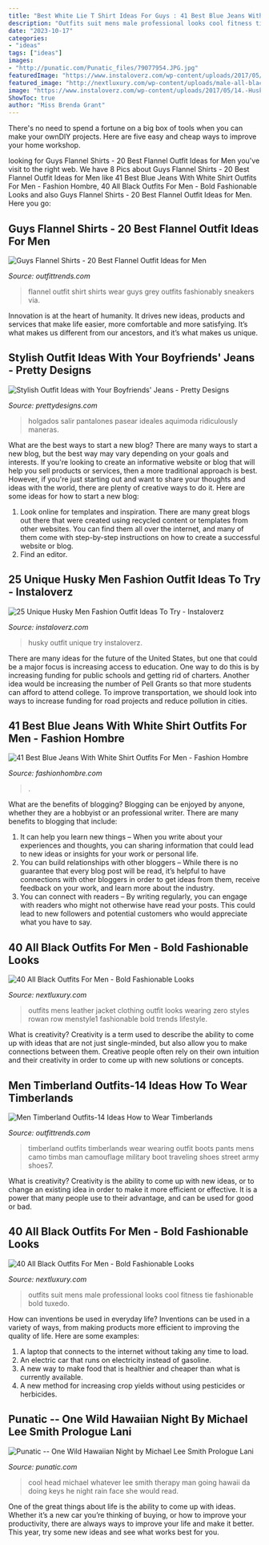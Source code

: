 ```yaml
---
title: "Best White Lie T Shirt Ideas For Guys : 41 Best Blue Jeans With White Shirt Outfits For Men"
description: "Outfits suit mens male professional looks cool fitness tie fashionable bold tuxedo"
date: "2023-10-17"
categories:
- "ideas"
tags: ["ideas"]
images:
- "http://punatic.com/Punatic_files/79077954.JPG.jpg"
featuredImage: "https://www.instaloverz.com/wp-content/uploads/2017/05/14.-Husky-Men-Outfit.jpg"
featured_image: "http://nextluxury.com/wp-content/uploads/male-all-black-outfits-professional-suit-and-style-ideas-for-businessmen.jpg"
image: "https://www.instaloverz.com/wp-content/uploads/2017/05/14.-Husky-Men-Outfit.jpg"
ShowToc: true
author: "Miss Brenda Grant"
---
```



There's no need to spend a fortune on a big box of tools when you can make your ownDIY projects. Here are five easy and cheap ways to improve your home workshop.

	

		
looking for Guys Flannel Shirts - 20 Best Flannel Outfit Ideas for Men you've visit to the right web. We have 8 Pics about Guys Flannel Shirts - 20 Best Flannel Outfit Ideas for Men like 41 Best Blue Jeans With White Shirt Outfits For Men - Fashion Hombre, 40 All Black Outfits For Men - Bold Fashionable Looks and also Guys Flannel Shirts - 20 Best Flannel Outfit Ideas for Men. Here you go:
		
    
## Guys Flannel Shirts - 20 Best Flannel Outfit Ideas For Men

<img loading=lazy src="http://www.outfittrends.com/wp-content/uploads/2017/04/how-to-wear-a-grey-flannel-shirt-500x256.jpg" onerror="this.onerror=null;this.src='https://tse4.mm.bing.net/th?id=OIP.iSw1ZzLUQ1hLP8Bl36yoqgHaDy&amp;pid=15.1';" alt="Guys Flannel Shirts - 20 Best Flannel Outfit Ideas for Men">

_Source: outfittrends.com_

>flannel outfit shirt shirts wear guys grey outfits fashionably sneakers via. 

	

Innovation is at the heart of humanity. It drives new ideas, products and services that make life easier, more comfortable and more satisfying. It’s what makes us different from our ancestors, and it’s what makes us unique.

    
## Stylish Outfit Ideas With Your Boyfriends&#039; Jeans - Pretty Designs

<img loading=lazy src="http://www.prettydesigns.com/wp-content/uploads/2014/08/Pretty-Outfit-Idea-with-Jeans-and-Tank-Top.jpg" onerror="this.onerror=null;this.src='https://tse3.mm.bing.net/th?id=OIP.uf2fQ_tWykW_oP1EPvQRbQHaLG&amp;pid=15.1';" alt="Stylish Outfit Ideas with Your Boyfriends&#039; Jeans - Pretty Designs">

_Source: prettydesigns.com_

>holgados salir pantalones pasear ideales aquimoda ridiculously maneras. 

	

What are the best ways to start a new blog?
There are many ways to start a new blog, but the best way may vary depending on your goals and interests. If you're looking to create an informative website or blog that will help you sell products or services, then a more traditional approach is best. However, if you're just starting out and want to share your thoughts and ideas with the world, there are plenty of creative ways to do it. Here are some ideas for how to start a new blog: 
1. Look online for templates and inspiration. There are many great blogs out there that were created using recycled content or templates from other websites. You can find them all over the internet, and many of them come with step-by-step instructions on how to create a successful website or blog. 
2. Find an editor.

    
## 25 Unique Husky Men Fashion Outfit Ideas To Try - Instaloverz

<img loading=lazy src="https://www.instaloverz.com/wp-content/uploads/2017/05/14.-Husky-Men-Outfit.jpg" onerror="this.onerror=null;this.src='https://tse3.mm.bing.net/th?id=OIP.FQEde7kMrkxluvL_1IS-KwHaLG&amp;pid=15.1';" alt="25 Unique Husky Men Fashion Outfit Ideas To Try - Instaloverz">

_Source: instaloverz.com_

>husky outfit unique try instaloverz. 

	

There are many ideas for the future of the United States, but one that could be a major focus is increasing access to education. One way to do this is by increasing funding for public schools and getting rid of charters. Another idea would be increasing the number of Pell Grants so that more students can afford to attend college. To improve transportation, we should look into ways to increase funding for road projects and reduce pollution in cities.

    
## 41 Best Blue Jeans With White Shirt Outfits For Men - Fashion Hombre

<img loading=lazy src="https://www.fashionhombre.com/wp-content/uploads/2019/05/Best-Blue-Jeans-With-White-Shirt-Outfits-For-Men.jpg" onerror="this.onerror=null;this.src='https://tse3.mm.bing.net/th?id=OIP.2m7p_mSzCsirdCks_4sPqQHaLH&amp;pid=15.1';" alt="41 Best Blue Jeans With White Shirt Outfits For Men - Fashion Hombre">

_Source: fashionhombre.com_

>. 

	

What are the benefits of blogging?
Blogging can be enjoyed by anyone, whether they are a hobbyist or an professional writer. There are many benefits to blogging that include: 
1. It can help you learn new things – When you write about your experiences and thoughts, you can sharing information that could lead to new ideas or insights for your work or personal life. 
2. You can build relationships with other bloggers – While there is no guarantee that every blog post will be read, it’s helpful to have connections with other bloggers in order to get ideas from them, receive feedback on your work, and learn more about the industry. 
3. You can connect with readers – By writing regularly, you can engage with readers who might not otherwise have read your posts. This could lead to new followers and potential customers who would appreciate what you have to say. 

    
## 40 All Black Outfits For Men - Bold Fashionable Looks

<img loading=lazy src="http://nextluxury.com/wp-content/uploads/leather-jacket-all-black-outfits-mens-fashion-ideas.jpg" onerror="this.onerror=null;this.src='https://tse4.mm.bing.net/th?id=OIP.VyzKQWp5tAD1UO-PKidd8gHaHa&amp;pid=15.1';" alt="40 All Black Outfits For Men - Bold Fashionable Looks">

_Source: nextluxury.com_

>outfits mens leather jacket clothing outfit looks wearing zero styles rowan row menstyle1 fashionable bold trends lifestyle. 

	

What is creativity?
Creativity is a term used to describe the ability to come up with ideas that are not just single-minded, but also allow you to make connections between them. Creative people often rely on their own intuition and their creativity in order to come up with new solutions or concepts.

    
## Men Timberland Outfits-14 Ideas How To Wear Timberlands

<img loading=lazy src="http://www.outfittrends.com/wp-content/uploads/2015/07/male-outfits-with-timberland-shoes7.jpg" onerror="this.onerror=null;this.src='https://tse2.mm.bing.net/th?id=OIP.8YADNeU6dJHAsawSAmHDvQHaLH&amp;pid=15.1';" alt="Men Timberland Outfits-14 Ideas How to Wear Timberlands">

_Source: outfittrends.com_

>timberland outfits timberlands wear wearing outfit boots pants mens camo timbs man camouflage military boot traveling shoes street army shoes7. 

	

What is creativity?
Creativity is the ability to come up with new ideas, or to change an existing idea in order to make it more efficient or effective. It is a power that many people use to their advantage, and can be used for good or bad.

    
## 40 All Black Outfits For Men - Bold Fashionable Looks

<img loading=lazy src="http://nextluxury.com/wp-content/uploads/male-all-black-outfits-professional-suit-and-style-ideas-for-businessmen.jpg" onerror="this.onerror=null;this.src='https://tse2.mm.bing.net/th?id=OIP.Pw7-Dz-Qf06UQdNg-iVYQQAAAA&amp;pid=15.1';" alt="40 All Black Outfits For Men - Bold Fashionable Looks">

_Source: nextluxury.com_

>outfits suit mens male professional looks cool fitness tie fashionable bold tuxedo. 

	

How can inventions be used in everyday life?
Inventions can be used in a variety of ways, from making products more efficient to improving the quality of life. Here are some examples: 
1. A laptop that connects to the internet without taking any time to load. 
2. An electric car that runs on electricity instead of gasoline. 
3. A new way to make food that is healthier and cheaper than what is currently available. 
4. A new method for increasing crop yields without using pesticides or herbicides.

    
## Punatic -- One Wild Hawaiian Night By Michael Lee Smith Prologue Lani

<img loading=lazy src="http://punatic.com/Punatic_files/79077954.JPG.jpg" onerror="this.onerror=null;this.src='https://tse2.mm.bing.net/th?id=OIP.yAHkcqt_V8oB9Id-poacQwAAAA&amp;pid=15.1';" alt="Punatic -- One Wild Hawaiian Night by Michael Lee Smith Prologue Lani">

_Source: punatic.com_

>cool head michael whatever lee smith therapy man going hawaii da doing keys he night rain face she would read. 

	

One of the great things about life is the ability to come up with ideas. Whether it’s a new car you’re thinking of buying, or how to improve your productivity, there are always ways to improve your life and make it better. This year, try some new ideas and see what works best for you.

